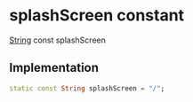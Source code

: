 


# splashScreen constant







[String](https://api.flutter.dev/flutter/dart-core/String-class.html) const splashScreen
  







## Implementation

```dart
static const String splashScreen = "/";
```







